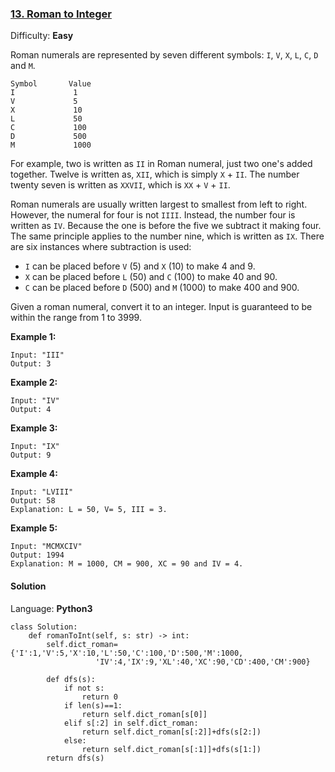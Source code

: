 ### [13\. Roman to Integer](https://leetcode.com/problems/roman-to-integer/)

Difficulty: **Easy**


Roman numerals are represented by seven different symbols: `I`, `V`, `X`, `L`, `C`, `D` and `M`.

```
Symbol       Value
I             1
V             5
X             10
L             50
C             100
D             500
M             1000
```

For example, two is written as `II` in Roman numeral, just two one's added together. Twelve is written as, `XII`, which is simply `X` + `II`. The number twenty seven is written as `XXVII`, which is `XX` + `V` + `II`.

Roman numerals are usually written largest to smallest from left to right. However, the numeral for four is not `IIII`. Instead, the number four is written as `IV`. Because the one is before the five we subtract it making four. The same principle applies to the number nine, which is written as `IX`. There are six instances where subtraction is used:

*   `I` can be placed before `V` (5) and `X` (10) to make 4 and 9. 
*   `X` can be placed before `L` (50) and `C` (100) to make 40 and 90. 
*   `C` can be placed before `D` (500) and `M` (1000) to make 400 and 900.

Given a roman numeral, convert it to an integer. Input is guaranteed to be within the range from 1 to 3999.

**Example 1:**

```
Input: "III"
Output: 3
```

**Example 2:**

```
Input: "IV"
Output: 4
```

**Example 3:**

```
Input: "IX"
Output: 9
```

**Example 4:**

```
Input: "LVIII"
Output: 58
Explanation: L = 50, V= 5, III = 3.
```

**Example 5:**

```
Input: "MCMXCIV"
Output: 1994
Explanation: M = 1000, CM = 900, XC = 90 and IV = 4.
```


#### Solution

Language: **Python3**

```python3
class Solution:
    def romanToInt(self, s: str) -> int:
        self.dict_roman={'I':1,'V':5,'X':10,'L':50,'C':100,'D':500,'M':1000,
                   'IV':4,'IX':9,'XL':40,'XC':90,'CD':400,'CM':900}
    
        def dfs(s):
            if not s:
                return 0
            if len(s)==1:
                return self.dict_roman[s[0]]
            elif s[:2] in self.dict_roman:
                return self.dict_roman[s[:2]]+dfs(s[2:])
            else:
                return self.dict_roman[s[:1]]+dfs(s[1:])
        return dfs(s)
        
```